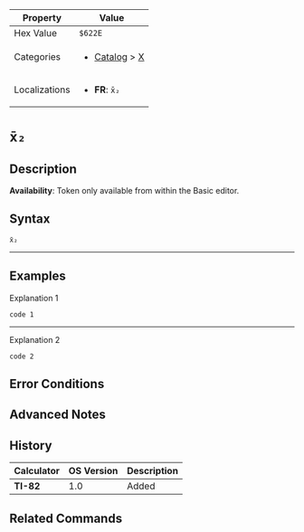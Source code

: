 | Property      | Value |
|---------------|-------|
| Hex Value     | `$622E`|
| Categories    | <ul><li>[Catalog](<../categories/Catalog.md>) > [X](<../categories/Catalog.md#X>)</li></ul> |
| Localizations | <ul><li><b>FR</b>: `x̄₂`</li></ul> |

# `x̄₂`

## Description



<b>Availability</b>: Token only available from within the Basic editor.

## Syntax
`x̄₂`

<hr>

## Examples

Explanation 1
```ti-basic
code 1
```
---
Explanation 2
```ti-basic
code 2
```

## Error Conditions


## Advanced Notes


## History
| Calculator | OS Version | Description |
|------------|------------|-------------|
| <b>TI-82</b> | 1.0 | Added

## Related Commands

    